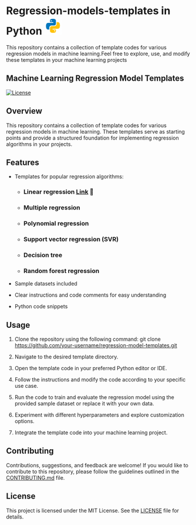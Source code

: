 # Regression-models-templates in Python ![](images/python_gif.gif)
This repository contains a collection of template codes for various regression models in machine learning.Feel free to explore, use, and modify these templates in your machine learning projects
## Machine Learning Regression Model Templates

[![License](https://img.shields.io/badge/license-MIT-blue.svg)](LICENSE)

## Overview
This repository contains a collection of template codes for various regression models in machine learning. These templates serve as starting points and provide a structured foundation for implementing regression algorithms in your projects.

## Features
- Templates for popular regression algorithms:
    - ### Linear regression [Link](Linear_Regression.py) 🔗
    - ### Multiple regression
    - ### Polynomial regression
    - ### Support vector regression (SVR)
    - ### Decision tree
    - ### Random forest regression
    
- Sample datasets included
- Clear instructions and code comments for easy understanding
- Python code snippets

## Usage
1. Clone the repository using the following command: git clone https://github.com/your-username/regression-model-templates.git

2. Navigate to the desired template directory.

3. Open the template code in your preferred Python editor or IDE.

4. Follow the instructions and modify the code according to your specific use case.

5. Run the code to train and evaluate the regression model using the provided sample dataset or replace it with your own data.

6. Experiment with different hyperparameters and explore customization options.

7. Integrate the template code into your machine learning project.

## Contributing
Contributions, suggestions, and feedback are welcome! If you would like to contribute to this repository, please follow the guidelines outlined in the [CONTRIBUTING.md](CONTRIBUTING.md) file.

## License
This project is licensed under the MIT License. See the [LICENSE](LICENSE) file for details.



